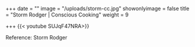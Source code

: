 +++
date = ""
image = "/uploads/storm-cc.jpg"
showonlyimage = false
title = "Storm Rodger | Conscious Cooking"
weight = 9

+++
{{< youtube SUJqF47NRA>}}

Reference: Storm Rodger